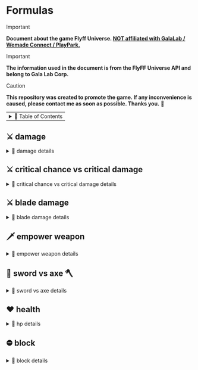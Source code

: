 # Formulas

> [!IMPORTANT]
> **Document about the game Flyff Universe. <ins>NOT affiliated with GalaLab / Wemade Connect / PlayPark.</ins>**

> [!IMPORTANT]
> **The information used in the document is from the FlyFF Universe API and belong to Gala Lab Corp.**

> [!CAUTION]
> **This repository was created to promote the game. If any inconvenience is caused, please contact me as soon as possible. Thanks you.** 🙏

<!-- Copyright 2024 © Gala Lab Corp. All Rights Reserved. -->

<table><tr><td><details><summary>📁 Table of Contents</summary>

- [Formulas](#formulas)
  - [⚔️ damage](#️-damage)
    - [dps](#dps)
    - [auto attack](#auto-attack)
    - [melee skill](#melee-skill)
    - [magic skill](#magic-skill)
  - [⚔️ critical chance vs critical damage](#️-critical-chance-vs-critical-damage)
  - [⚔️ blade damage](#️-blade-damage)
  - [🗡️ empower weapon](#️-empower-weapon)
  - [🔪 sword vs axe 🪓](#-sword-vs-axe-)
  - [❤️ health](#️-health)
    - [max hp](#max-hp)
  - [⛔ block](#-block)
    - [calculate](#calculate)
    - [block cap](#block-cap)
    - [block penetration](#block-penetration)

</details></td></tr></table>

## ⚔️ damage

<details>
  <summary>📁 damage details</summary>

### dps

```
DamagePerSecond = computeDamage * hitsPerSecond
```

* hitsPerSecond
   ```js
   hitsPerSecond = classHitsPerSecond * attackSpeed * HitRate
   ```

   * HitRate
      ```js
      // ------------------------------------------------------------------------------------
      // If not AUTO_ATTACK, this is always 100.
      // ------------------------------------------------------------------------------------

      factor = 1.6 * 1.5 * ((AttackLevel * 1.2) / (AttackLevel + DefenderLevel))
      hitProb = (AttackDex / (AttackDex + DefenderParry)) * factor
      HitRate = clamp(hitRate + ExtraHitRate, 0.2, 0.96)
      // Limited to 0.2 ~ 0.96
      ```
      ```js
      // simplify formula
      nHitRate = (AttackDex * 2.88 * AttackLevel) / ((AttackDex + DefenderParry) * (AttackLevel + DefenderLevel))
      HitRate = clamp(hitRate + ExtraHitRate, 0.2, 0.96)
      // Limited to 0.2 ~ 0.96
      ```

   * DefenderParry : From Defender's unscaled `parry` `DST_PARRY`.

   * ExtraHitRate : From Attacker's Gear, Buff scales `hitrate` `DST_ADJ_HITRATE`.

### auto attack

<table><tr><td><details><summary>details</summary>

* ATK_TYPE : `ATK_GENERIC`

* computeAttack
   ```js
   computeAttack = (HitPower * AttackMultiplier) + FlatAttack
                 = (HitMinMax * DamagePropertyFactor * (1 + attack% + skillDamage% ) * (1 + PvEPvP%) * (1 + Upcut%)) + FlatAttack
   ```

   * HitPower
      ```js
      HitPower = HitMinMax * DamagePropertyFactor

      // ------------------------------------------------------------------------------------
      // DamagePropertyFactor = ElementMultiplier(UpgradeLevel)
      // Find the increase/decrease factor of ATK and DEF to be used in the GetHitPower function.
      // ------------------------------------------------------------------------------------
      ```

   * HitMinMax
      ```js
      HitMinMax = ((WeaponBaseAttackMinMax * 2) + WeaponAttack + AttackerPlusDamage) * WeaponMultiplier + WeaponUpgradeLevelAdditionalAttack
      // ------------------------------------------------------------------------------------
      // WeaponBaseAttackMinMax = minAttack DST_ABILITY_MIN, maxAttack DST_ABILITY_MAX
      // ------------------------------------------------------------------------------------

      // ------------------------------------------------------------------------------------
      // example (Lusaka's Crystal Axe U+5, Demol Earring U+5, Spirit Fortune) :
      // ((544 ~ 546 * 2) + 3123 + (540 * 2) + 150) * 1.39 + 58.0948 = 7621.0848 ~ 7626.6448
      // ------------------------------------------------------------------------------------
      ```

   * WeaponAttack
      ```js
      WeaponAttack = statAttack + levelAttack + plusWeaponAttack
      ```
      ```js
      // ------------------------------------------------------------------------------------
      statAttack = (AttackerStats - WeaponTypeStatModifer) * ClassWeaponTypeAutoAttackFactors
      // ------------------------------------------------------------------------------------
      // ClassWeaponTypeAutoAttackFactors = autoAttackFactors = GetJobPropFactor( JOB_PROP_TYPE )
      // ------------------------------------------------------------------------------------
      // WeaponTypeStatModifer:
      // sword WT_MELEE_SWD 12
      // axe WT_MELEE_AXE 12
      // staff WT_MELEE_STAFF 10
      // stick WT_MELEE_STICK 10
      // knuckle WT_MELEE_KNUCKLE 10
      // wand WT_MAGIC_WAND 10
      // yoyo WT_MELEE_YOYO 12
      // bow WT_RANGE_BOW 14
      // ------------------------------------------------------------------------------------
      // example (Blade str 500 and use Axe) :
      // (500 - 12) * 5.7 = 2781.6
      // example (Blade str 500 and use Sword) :
      // (500 - 12) * 4.7 = 2,293.6
      // ------------------------------------------------------------------------------------

      // ------------------------------------------------------------------------------------
      levelAttack = AttackerLevel * WeaponTypeLevelFactor
      // ------------------------------------------------------------------------------------
      // WeaponTypeLevelFactor :
      // sword WT_MELEE_SWD 1.1
      // axe WT_MELEE_AXE 1.2
      // staff WT_MELEE_STAFF 1.1
      // stick WT_MELEE_STICK 1.3
      // knuckle WT_MELEE_KNUCKLE 1.2
      // wand WT_MAGIC_WAND 1.2
      // yoyo WT_MELEE_YOYO 1.1
      // bow WT_RANGE_BOW 0.91
      // ------------------------------------------------------------------------------------
      // example (lv160 Blade use Axe) :
      // 160 * 1.2 = 192
      // ------------------------------------------------------------------------------------

      // ------------------------------------------------------------------------------------
      plusWeaponAttack : From Attacker’s Gear, Buff Weapon Type unscaled Additional Attack.
      // ------------------------------------------------------------------------------------
      // swordattack DST_SWD_DMG
      // axeattack DST_AXE_DMG
      // staffattack, stickattck
      // knuckleattack DST_KNUCKLE_DMG
      // wandattack, yoyoattack DST_YOY_DMG
      // bowattack DST_BOW_DMG
      // ------------------------------------------------------------------------------------
      // master skill :
      // DST_KNUCKLEMASTER_DMG
      // DST_YOYOMASTER_DMG
      // DST_BOWMASTER_DMG
      // DST_TWOHANDMASTER_DMG
      // ------------------------------------------------------------------------------------
      // example (Blade Skill Axe) :
      // Smite Axe axeattack + 50 and Axe Mastery axeattack + 100, total = 150
      // ------------------------------------------------------------------------------------


      // ------------------------------------------------------------------------------------
      // example total = 2781.6 + 192 + 150 = 3123
      // ------------------------------------------------------------------------------------
      ```

   * AttackerPlusDamage : From Attacker's Gear, Buff unscaled `damage` `DST_CHR_DMG`.

      * Example : *Demol Earring* `damage`, *Spirit Fortune* `damage` etc.

   * WeaponMultiplier : Weapon Attack Upgrade Level Bonus
      ```js
      // WeaponUpgradeLevel = 1, 2, 3, 4, 5, 6, 7, 8, 9, 10, U1, U2, U3, U4, U5
      WeaponMultiplier = 2%, 4%, 6%, 8%, 10%, 13%, 16%, 19%, 21%, 24%,27%, 30%, 33%, 36%, 39%
      ```

   * WeaponUpgradeLevelAdditionalAttack : Weapon Attack Upgrade Level Additional Attack
      ```js
      WeaponUpgradeLevelAdditionalAttack = WeaponUpgradeLevel^1.5
      ```

   * AttackMultiplier
      ```js
      // AttackMultiplier = (1 + DST_ATKPOWER_RATE%) * ( 1 + DST_PVP_DMG%DST_MONSTER_DMG%) * (1 + SM_ATTACK_UP1% || SM_ATTACK_UP%)
      AttackMultiplier = (1 + attack% + skillDamage% ) * (1 + PvEPvP%) * (1 + Upcut%)
      ```

   * FlatAttack : From Attacker's Gear, Buff unscaled `attack` `DST_ATKPOWER`.

      * Example : *Balloons* `attack`, *Power Scroll* `attack` etc.

* computeDamage

   * **The term `critical` here refers to a factor derived from a series of calculations. For detailed calculations, please refer to the section below.**

   ```js
   computeDamage = applyDefense(computeAttack)
                 = applyGenericDefense(computeAttack) * ElementResistFactor * Link/Global * DamageMultiplier * afterDamageFactor
                 = damageAfterCritical * blockFactor * ElementResistFactor * Link/Global * DamageMultiplier * afterDamageFactor
                 = applyAttackDefense(computeAttack, defense) * critical * blockFactor * ElementResistFactor * Link/Global * DamageMultiplier * afterDamageFactor
   ```

   * applyGenericDefense
      ```js
      applyGenericDefense = damageAfterCritical * blockFactor
      ```

   * 💥 damageAfterCritical

      * **The term `critical` here refers to a factor derived from a series of calculations. For detailed calculations, please refer to the section below.**

      ```js
      damageAfterCritical = applyAttackDefense(computeAttack, defense) * critical
                        = damageAfterApplyDefense * critical
      ```

   * defense
      ```js
      defense = computeDefense
              = computeGenericDefense
      ```

   * 💥 criticalChance

      * AttackerCriticalChance : From Attacker's Gear, Buff scales `criticalchance` `DST_CHR_CHANCECRITICAL`.

      ```js
      criticalChance = CriticalResistFactor * (((AttackerDex / 10) * ClassCriticalFactor) + AttackerCriticalChance)
      // ------------------------------------------------------------------------------------
      // ClassCriticalFactor : critical , class.critical, job.critical
      // ClassCriticalFactor = GetJobPropFactor (JOB_PROP_CRITICAL )
      // ------------------------------------------------------------------------------------
      // example (Blade's str 500, dex 60, cc 45) :
      // criticalChance = CriticalResistFactor * (((60 / 10) * 1) + 45)) = CriticalResistFactor * 51
      // ------------------------------------------------------------------------------------
      ```

   * 💥 criticalFactor
      ```js
      // ------------------------------------------------------------------------------------
      // your level <= monster's level
      minCritical = 1.1
      maxCritical = 1.4
      // ------------------------------------------------------------------------------------
      // Average Dps
      criticalFactor = (minCritical + maxCritical) / 2.0 = 1.25
      // ------------------------------------------------------------------------------------

      // ------------------------------------------------------------------------------------
      // monster's level < your level
      minCritical = 1.2
      maxCritical = 2.0
      // ------------------------------------------------------------------------------------
      // Average Dps
      criticalFactor = (minCritical + maxCritical) / 2.0 = 1.6
      // ------------------------------------------------------------------------------------
      ```

   * 💥 criticalDamage

      <img src="./formulas/devblog-2021_critical_damage_formula.png" alt="devblog-2021_critical_damage_formula.png"/>

      ```js
      criticalDamage = damageAfterApplyDefense * criticalFactor * (1 + CriticalDamage%)
      // ------------------------------------------------------------------------------------
      // criticalBonus, CriticalDamage% : From Attacker's Gear, Buff scales criticaldamage, DST_CRITICAL_BONUS
      // ------------------------------------------------------------------------------------
      ```

   * 💥 **damageAfterCritical**
      ```js
      // linearInterpolation
      damageAfterCritical = linearInterpolation(damageAfterApplyDefense, criticalDamage, criticalChance)
                        = damageAfterApplyDefense * ((1 - criticalChance) + criticalChance * criticalFactor * (1 + criticalDamage%))
      ```
      ```js
      // your level <= monster's level, average dps
      damageAfterCritical = damageAfterApplyDefense * ((1 - criticalChance) + criticalChance * 1.25 * (1 + criticalDamage%))
      ```
      ```js
      // monster's level < your level, average dps
      damageAfterCritical = damageAfterApplyDefense * ((1 - criticalChance) + criticalChance * 1.6 * (1 + criticalDamage%))
      ```

   * ElementResistFactor : `0.7`, `1.0`, `1.3`

   * DamageMultiplier
      ```js
      DamageMultiplier = OffhandWeaponAttackFactor * HolycrossSwordcross2x * LevelDifferenceReductionFactor

      // ------------------------------------------------------------------------------------
      // OffhandWeaponAttackFactor : PARTS_LWEAPON 0.75
      // ------------------------------------------------------------------------------------
      // HolycrossSwordcross2x : CHS_DOUBLE
      // ------------------------------------------------------------------------------------
      ```

   * LevelDifferenceReductionFactor
      ```js
      LevelDifferenceReductionFactor = Math.cos((Math.PI * Math.min(nDelta, MAX_OVER_ATK - 1)) / MAX_OVER_ATK * 2)
                                     = Math.cos(Math.PI * Math.min(nDelta, 15) / 32)
      //for ( i = 0; i < 16; i++ ) {
      //  console.log(Math.cos(Math.PI * Math.min(i, 15) / 32))
      //}
      ```

</details></td></tr></table>

### melee skill

<table><tr><td><details><summary>details</summary>

* ATK_TYPE : `ATK_MELEESKILL`, `skill.magic == false`

* computeAttack
   ```js
   computeAttack = (MeleeSkillPower * AttackMultiplier) + FlatAttack
   ```

   * MeleeSkillPower
      ```js
      MeleeSkillPower = (((WeaponAttackPowerMinMax + (SkillMinMaxAttack + WeaponAdditionalSkillDamage) * 5 + ReferStat - 20) * (16 + SkillLevel)) / 13) + PlusWeaponAttack + AttackerPlusDamage
      ```

   * WeaponAttackPowerMinMax
      ```js
      WeaponAttackPowerMinMax = WeaponBaseAttackMinMax * WeaponMultiplier + MainhandWeaponUpgradeLevel^1.5

      // ------------------------------------------------------------------------------------
      // example (Lusaka's Crystal Axe U+5) :
      // (544 ~ 546 * 1.39) + 58.0948 = 814.25 ~ 817.03
      // ------------------------------------------------------------------------------------
      ```

   * WeaponMultiplier : Weapon Attack Upgrade Level Bonus
      ```js
      WeaponMultiplier = 2%, 4%, 6%, 8%, 10%, 13%, 16%, 19%, 21%, 24%,27%, 30%, 33%, 36%, 39%
      ```

   * ReferStat
      ```js
      // If there are two Stats, add them after calculation.
      ReferStat = AttackerStat * ((((PvEPvPSkillStatScale * 50.0) - (SkillLevel + 1)) / 5.0) / 10.0) + ((AttackerStat * SkillLevel) / 50.0)
                = AttackerStat * (((PvEPvPSkillStatScale × 50.0) - 1) / 50)

      // ------------------------------------------------------------------------------------
      // example (Bldae use Armor Penetrate Lv10 PvE str scale 3, dex scale 1.7) :
      // character's str 500, dex 60 :
      // (500 * (((3 * 50.0) - 1) / 50.0)) + (60 * (((1.7 * 50.0) - 1) /50.0)) = 1590.8
      // ------------------------------------------------------------------------------------
      ```

   * SkillMinAttack : skill.minAttack and skill.maxAttack

   * WeaponAdditionalSkillDamage : weapon.additionalSkillDamage

   * PlusWeaponAttack : From Attacker’s Gear, Buff Weapon Type unscaled Additional Attack.

   * AttackerPlusDamage : From Attacker's Gear, Buff unscaled `damage` `DST_CHR_DMG`.

      * Example : *Demol Earring* `damage`, *Spirit Fortune* `damage` etc.

   * AttackMultiplier
      ```js
      // AttackMultiplier = (1 + DST_ATKPOWER_RATE%) * ( 1 + DST_PVP_DMG%DST_MONSTER_DMG%) * (1 + SM_ATTACK_UP1% || SM_ATTACK_UP%)
      AttackMultiplier = (1 + attack% + skillDamage% ) * (1 + PvEPvP%) * (1 + Upcut%)
      ```

   * FlatAttack : From Attacker's Gear, Buff unscaled `attack` `DST_ATKPOWER`.

      * Example : *Balloons* `attack`, *Power Scroll* `attack` etc.

* computeDamage
   ```js
   computeDamage = applyDefense(computeAttack)
                 = applyDefenseParryCritical(computeAttack) * ElementResistFactor * Link/Global * DamageMultiplier * afterDamageFactor
                 =  damage * blockFactor * ElementResistFactor * Link/Global * DamageMultiplier * afterDamageFactor
   ```

   * applyDefenseParryCritical
      ```js
      applyDefenseParryCritical = applyAttackDefense(computeAttack, defense)
      ```

   * defense
      ```js
      defense = computeDefense
              = computeGenericDefense
      ```

   * ElementResistFactor : `0.8`, `1.0`, `1.4`

      * If the skill and weapon match the element, apply `10%` more damage; otherwise, apply `-10%` damage.

   * DamageMultiplier
      ```js
      DamageMultiplier = SkillDamageMultiplier * SkillAwakeBonus * OffhandWeaponAttackFactor * HolycrossSwordcross2x * LevelDifferenceReductionFactor

      // ------------------------------------------------------------------------------------
      // OffhandWeaponAttackFactor : PARTS_LWEAPON 0.75
      // ------------------------------------------------------------------------------------
      // HolycrossSwordcross2x : CHS_DOUBLE
      // ------------------------------------------------------------------------------------
      ```

   * LevelDifferenceReductionFactor
      ```js
      LevelDifferenceReductionFactor = Math.cos((Math.PI * Math.min(nDelta, MAX_OVER_ATK - 1)) / MAX_OVER_ATK * 2)
                                     = Math.cos(Math.PI * Math.min(nDelta, 15) / 32)
      //for ( i = 0; i < 16; i++ ) {
      //  console.log(Math.cos(Math.PI * Math.min(i, 15) / 32))
      //}
      ```

   * SkillDamageMultiplier : `skill.levels.damageMultiplier * skill.levels.probability(probabilityPVP) * BuffSkillDamageMultiplier`

   * BuffSkillDamageMultiplier : Damage caused by specific skills in different states.

      * Example : *If it's a Silent Shot, the damage is doubled, and if it's Dark Illusion, it's removed.*

</details></td></tr></table>

### magic skill

<table><tr><td><details><summary>details</summary>

* ATK_TYPE : `ATK_MAGICSKILL`, `skill.magic == true`

* computeAttack
   ```js
   computeAttack = (MagicSkillPower * AttackMultiplier) + FlatAttack
                 = (MeleeSkillPower MeleeSkillPower * (1+ magicattack%) * (1 + ElementMastery%) * AttackMultiplier) + FlatAttack
   ```

   * MagicSkillPower
      ```js
      // MagicSkillPower = MeleeSkillPower * (1 + DST_ADDMAGIC%) * ( 1 + DST_MASTRY_ELEMENT%)
      MagicSkillPower = MeleeSkillPower * (1+ magicattack%) * (1 + ElementMastery%)
      ```

   * ElementMastery% : From Attacker's Gear, Buff scales `firemastery` `DST_MASTRY_FIRE`, `watermastery` `DST_MASTRY_WATER`, `electricitymastery` `DST_MASTRY_ELECTRICITY`, `windmastery` `DST_MASTRY_WIND`, `earthmastery` `DST_MASTRY_EARTH`.

   * AttackMultiplier
      ```js
      // AttackMultiplier = (1 + DST_ATKPOWER_RATE%) * ( 1 + DST_PVP_DMG%DST_MONSTER_DMG%) * (1 + SM_ATTACK_UP1% || SM_ATTACK_UP%)
      AttackMultiplier = (1 + attack% + skillDamage% ) * (1 + PvEPvP%) * (1 + Upcut%)
      ```

   * FlatAttack : From Attacker's Gear, Buff unscaled `attack` `DST_ATKPOWER`.

      * Example : *Balloons* `attack`, *Power Scroll* `attack` etc.

* computeDamage
   ```js
   computeDamage = applyDefense(computeAttack)
                 = applyMagicSkillDefense(computeAttack) * ElementResistFactor * Link/Global * DamageMultiplier * afterDamageFactor
                 =  damage * blockFactor * ElementResistFactor * Link/Global * DamageMultiplier * afterDamageFactor
   ```

   * applyMagicSkillDefense
      ```js
      // nATK = nATK - nATK * pDefender->GetParam( DST_RESIST_MAGIC_RATE, 0 ) / 100
      applyMagicSkillDefense = applyAttackDefense((computeAttack * (1 − magicDefense%)), defense)
      // ------------------------------------------------------------------------------------
      // magicDefense% : From Defender's scales magicDefense, DST_RESIST_MAGIC_RATE
      // ------------------------------------------------------------------------------------
      ```

   * defense
      ```js
      defense = computeDefense
              = computeGenericDefense
      ```

   * ElementResistFactor : `0.8`, `1.0`, `1.4`

      * If the skill and weapon match the element, apply `10%` more damage; otherwise, apply `-10%` damage.

   * DamageMultiplier
      ```js
      DamageMultiplier = SkillDamageMultiplier * SkillAwakeBonus * OffhandWeaponAttackFactor * HolycrossSwordcross2x * LevelDifferenceReductionFactor

      // ------------------------------------------------------------------------------------
      // OffhandWeaponAttackFactor : PARTS_LWEAPON 0.75
      // ------------------------------------------------------------------------------------
      // HolycrossSwordcross2x : CHS_DOUBLE
      // ------------------------------------------------------------------------------------
      ```

   * LevelDifferenceReductionFactor
      ```js
      LevelDifferenceReductionFactor = Math.cos((Math.PI * Math.min(nDelta, MAX_OVER_ATK - 1)) / MAX_OVER_ATK * 2)
                                     = Math.cos(Math.PI * Math.min(nDelta, 15) / 32)
      //for ( i = 0; i < 16; i++ ) {
      //  console.log(Math.cos(Math.PI * Math.min(i, 15) / 32))
      //}
      ```

   * SkillDamageMultiplier : `skill.levels.damageMultiplier` * `skill.levels.probability(probabilityPVP)` * `BuffSkillDamageMultiplier`

      * `skill.levels.probability(probabilityPVP)` `dwProbability` : The skill's probability. Will calculate damage factor upon success.

      * BuffSkillDamageMultiplier : Damage factor caused by specific skills in different buffs.

         * Example : *If it's a Silent Shot, the damage is doubled, and if it's Dark Illusion, it's removed.*

</details></td></tr></table>

</details>

## ⚔️ critical chance vs critical damage

<details>
  <summary>📁 critical chance vs critical damage details</summary>

<div align="center"><img src="./formulas/crit_chance&crit_damage1.png" alt="crit_chance&crit_damage1.png"/></div>

<div align="center"><img src="./formulas/crit_chance&crit_damage2.png" alt="crit_chance&crit_damage2.png"/></div>

> source:[@shayminhunter @TeachMeHisty (discord flyff universe)](https://discord.com/channels/778915844070834186/1099736335469781063/1126098066823467030 "@shayminhunter @TeachMeHisty (discord flyff universe)")

* example 1:

   * At `32%` critical chance and `50%` critical damage increase, you get the value `2.73`.

   * If you gain `x%` critical chance from one source, then `2.73` times those `x%` in critical damage increase will do the same for you.

      `10% critical chance == 27.3% critical damage increase(rounded up to 28%).`

   * This multiplier stays constant, no matter the heights of the bonuses with one exception.

      * If current critical chance bonus exceed `100%`, then only the part that's missing to `100%` must be multiplied and compare.

* example 2:

   * At `96%` critical chance and `120%` critical damage increase, you get the value `1.64`.

      * `10% critical chance == 16.4% critical damage increase(rounded up to 16%).`

      * then normally you'd opt for critical chance.

</details>

## ⚔️ blade damage

<details>
  <summary>📁 blade damage details</summary>

* Attack calculation:
   1. main hand
   2. main + offhand (dual)
   3. main hand
   4. main + offhand (dual)
   - repeat

> dual and main distribution is split 50/50, offhand never attacks alone.

> 主手攻擊和雙手攻擊是各為一半，副手從不單獨攻擊。


> dual hit is 100% main hand + 75% off hand damage.

> 雙手攻擊是 `100%` 主手傷害 + `75%` 副手傷害。

> upgrading offhand does affect actual damage when hitting with that weapon.

> 副手基礎傷害和屬性等級加成會影響使用該武器擊中(雙手攻擊)時的實際傷害。

> Each hit's damage is calculated independently based on which weapon is being used for that hit.

> 每次攻擊的傷害都是根據該攻擊所使用的武器獨立計算的。

> source:[@shayminhunter @TeachMeHisty (discord flyff universe)](https://discord.com/channels/778915844070834186/999269862260084736/1032237394856001556 "@shayminhunter @TeachMeHisty (discord flyff universe)")

<div align="center"><img src="./formulas/blade_damage.png" alt="blade_damage.png"/></div>

> source:[@frostiae @[Dev] Frostiae (discord flyff universe)](https://discord.com/channels/778915844070834186/999269862260084736/1000695721990815744 "@frostiae @[Dev] Frostiae (discord flyff universe)")

</details>

## 🗡️ empower weapon

<details>
  <summary>📁 empower weapon details</summary>

* `Empower Weapon` adds to weapons element upgrade level (literally), it is not a direct damage boost.

* The current max element is `+10`, and since you are forced to have at least `+1` on weapon to activate the skill, `Empower Weapon` can only contribute `+9` max.

* The stat window only shows empower weapon and weapon element + bonus separately.

* Only on actual damage (auto attack) calculation are both merged into one and result in a `+10` element.

> source:[@shayminhunter @TeachMeHisty (discord flyff universe)](https://discord.com/channels/778915844070834186/999269862260084736/1034085511754678303 "@shayminhunter @TeachMeHisty (discord flyff universe)")

</details>

## 🔪 sword vs axe 🪓

<details>
  <summary>📁 sword vs axe details</summary>

* The crit chance from the axe is stronger than the increase critical damage by default and going from `5.7` to `4.7` is a `17.5%` damage loss from `STR` portion of the damage alone, which makes up around halve of total attack.

* `8.78%` loss from the lower scaling + less damage from `10 crit chance` to `10 critical damage` and you're at around `10%` total dps loss.

> source:[@shayminhunter @TeachMeHisty (discord flyff universe)](https://discord.com/channels/778915844070834186/999269862260084736/1102990787186262136 "@shayminhunter @TeachMeHisty (discord flyff universe)")

</details>

## ❤️ health

<details>
  <summary>📁 hp details</summary>

* `DST_HP`

* Vagrant
   ```js
   hp = 150 + (level * 18) + (sta * level * 0.18)
      = 150 + level * (18 + (0.18 * sta))
   ```

* Mercenary, Blade, Jester, Psykeeper, Elementor
   ```js
   hp = 150 + (level * 30) + (sta * level * 0.3)
      = 150 + level * (30 + (0.3 * sta))
   ```

* Assist, Acrobat, Magician
   ```js
   hp = 150 + (level * 28) + (sta * level * 0.28)
      = 150 + level * (28 + (0.28 * sta))
   ```

* Knight
   ```js
   hp = 150 + (level * 40) + (sta * level * 0.4)
      = 150 + level * (40 + (0.4 * sta))
   ```

* Ringmaster
   ```js
   hp = 150 + (level * 34) + (sta * level * 0.34)
      = 150 + level * (34 + (0.34 * sta))
   ```

* Billposter
   ```js
   hp = 150 + (level * 36) + (sta * level * 0.36)
      = 150 + level * (36 + (0.36 * sta))
   ```

* Ranger
   ```js
   hp = 150 + (level * 32) + (sta * level * 0.32)
      = 150 + level * (32 + (0.32 * sta))
   ```

### max hp

* hp

   * flatMaxHp : From Character's Gear, Buff unscaled `maxhp`.

   ```js
   hp = (baseHealth * (1 + maxHp%)) + flatMaxHp
   ```

</details>

## ⛔ block

<details>
  <summary>📁 block details</summary>

>

> source:[@shayminhunter @TeachMeHisty (discord flyff universe)](https://discord.com/channels/778915844070834186/1000058902576119878/1266532805651726346 "@shayminhunter @TeachMeHisty (discord flyff universe)")

* You will still get hit, but you'll take significantly less damage. Secondary effects such as crowd control, debuffs, or Sword Cross can still be triggered even if the hit is blocked.

> source:[v1.2.0 Reborn is coming on March 13!](https://universe.flyff.com/news/reborn120 "v1.2.0 Reborn is coming on March 13!")

* Blocked hits no longer deal 1 damage at the minimum, but 20% of the initial damage instead.

> source:[Flyffulator/src/calc/mover.js/getBlock](https://github.com/Frostiae/Flyffulator/blob/7e6b38dc458bffd9edb5e5e6e96237bfe6ae3b51/src/calc/mover.js#L103 "Flyffulator/src/calc/mover.js/getBlock")

### calculate

* Defender is Player.

* block chance

   * block failure : `6 / 80 = 7.5%`

   * block success : `5 / 80 = 6.25%`

   * Further calculate the block rate : `69 / 80 = 86.25%`

   * If reaching the maximum block%, the block chance is **`6.25% + 86.25% = 92.5%`.**

* blockRate (random values is `6 ~ 74`, total of `69` possible values)
   ```js
   blockRate = ((PlayerDex / 8.0) * classBlockModifier) + fAdd + ExtraBlock
   // if blockRate < 0.0 , then 0.0

   // ------------------------------------------------------------------------------------
   // classBlockModifier = GetJobPropFactor( JOB_PROP_BLOCKING )
   ```

   * fAdd
      ```js
      fblockA = PlayerLevel / ((PlayerLevel + AttackerLevel) * 15.0)
      fblockB = clamp(Math.floor((PlayerDex + AttackerDex + 2) * ((PlayerDex - AttackerDex) / 800.0)), 0, 10)
      // fblockB Limited to 0.0 ~ 10.0

      fAdd = fblockA + fblockB
      // if fAdd < 0.0 , then 0.0
      ```
   * ExtraBlock
      ```js
      block% + DST_BLOCK_RANGE%DST_BLOCK_MELEE%
      // ------------------------------------------------------------------------------------
      // block%
      // if IsRangeAttack = rangedblock%, DST_BLOCK_RANGE%
      // if not IsRangeAttack = meleeblock%, DST_BLOCK_MELEE%
      // ------------------------------------------------------------------------------------
      ```

* character window block

   ```js
   CharacterWindowBlock = fblockB + (PlayerDex / 8.0) * classBlockModifier
   ```
   * The block rate displayed in the character window assumes that your enemies's level is the same as yours and that they have 15 dex, which can make your block rate seem higher than it really is.
      ```js
      // simple formula in Excel
      // A1 : Player's Dex
      // A2 : classBlockModifier
      // A3 : Attacker's Dex (same level enemies Dex, in character window is always 15)

      CharacterWindowBlock =MIN(MAX(MIN(MAX(ROUNDDOWN((A1+A3+2)*((A1-A3)/800), 0), 0), 10)+ROUNDDOWN(((A1/8)*A2), 0), 0), 100)
      ```


* true character block
   ```js
   CharacterTrueBlock = (PlayerDex / 8.0) * classBlockModifier + ExtraBlock
   ```
   ```js
   // simple formula in Excel
   // A1 : Player's Dex
   // A2 : classBlockModifier
   // A3 : ExtraBlock

   CharacterTrueBlock =MIN(ROUNDDOWN(((A1/8)*A2),0)+A3, 100)
   ```

### block cap

<div align="center"><img src="./formulas/block_rate_translation_table.png" alt="block_rate_translation_table.png"/></div>

> source:[@bluechromed @[Dev] Blukie (discord flyff universe)](https://discord.com/channels/778915844070834186/1000058902576119878/1085622720575852654 "@bluechromed @[Dev] Blukie (discord flyff universe)")

* 75% is still the block cap. For those reading this and wondering why you may see a higher % in your stat window, it’s because you can technically have more block % but it caps at 75%. Block is rolled out of 80, so 75% block = 75/80 = 93.75% chance to block.

> source:[@bluechromed @[Dev] Blukie (discord flyff universe)](https://discord.com/channels/778915844070834186/1076577520301903984/1174839023383085080 "@bluechromed @[Dev] Blukie (discord flyff universe)")

* The cap is 75% and it’s divided by 80 instead of 100. So you end up with 92.5% block (even though it says 75%). Anything above that is only useful again enemies that have block penetration.

### block penetration

> source:[@frostiae @[Dev] Frostiae (discord flyff universe)](https://discord.com/channels/778915844070834186/867043266162458654/1272345376720158841 "@frostiae @[Dev] Frostiae (discord flyff universe)")

* It makes your target's block rate `block rate * (1 - your block penetration)`

* Block penetration only affects PvP damage.

</details>
